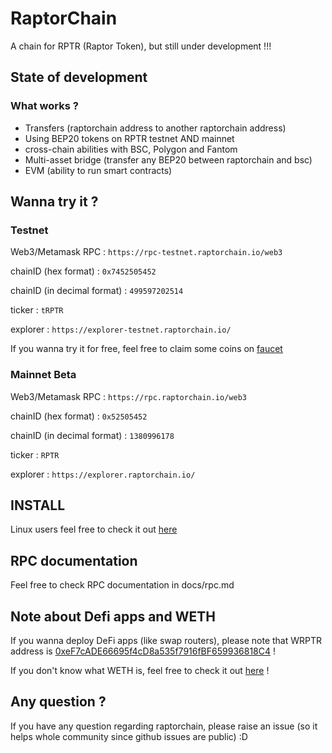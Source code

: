 # RaptorChain
A chain for RPTR (Raptor Token), but still under development !!!



## State of development
### What works ?
- Transfers (raptorchain address to another raptorchain address)
- Using BEP20 tokens on RPTR testnet AND mainnet
- cross-chain abilities with BSC, Polygon and Fantom
- Multi-asset bridge (transfer any BEP20 between raptorchain and bsc)
- EVM (ability to run smart contracts)

## Wanna try it ?
### Testnet
Web3/Metamask RPC : `https://rpc-testnet.raptorchain.io/web3`

chainID (hex format) : `0x7452505452`

chainID (in decimal format) : `499597202514`

ticker : `tRPTR`

explorer : `https://explorer-testnet.raptorchain.io/`


If you wanna try it for free, feel free to claim some coins on [faucet](https://raptorchain.io/faucet)


### Mainnet Beta
Web3/Metamask RPC : `https://rpc.raptorchain.io/web3`

chainID (hex format) : `0x52505452`

chainID (in decimal format) : `1380996178`

ticker : `RPTR`

explorer : `https://explorer.raptorchain.io/`

## INSTALL
Linux users feel free to check it out [here](docs/install_debian.md)

## RPC documentation
Feel free to check RPC documentation in docs/rpc.md

## Note about Defi apps and WETH
If you wanna deploy DeFi apps (like swap routers), please note that WRPTR address is [0xeF7cADE66695f4cD8a535f7916fBF659936818C4](https://explorer.raptorchain.io/address/0xeF7cADE66695f4cD8a535f7916fBF659936818C4) !

If you don't know what WETH is, feel free to check it out [here](https://weth.io/) !

## Any question ?
If you have any question regarding raptorchain, please raise an issue (so it helps whole community since github issues are public) :D
